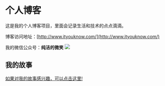 # 个人博客

这是我的个人博客项目，里面会记录生活和技术的点点滴滴。

博客访问地址：[http://www.ityouknow.com/](http://www.ityouknow.com/)

我的微信公众号：**纯洁的微笑** ![](http://favorites.ren/assets/images/keeppuresmile_430.jpg)


## 我的故事


[如果对我的故事感兴趣，可以点击这里!](http://mp.weixin.qq.com/mp/homepage?__biz=MzI4NDY5Mjc1Mg==&hid=10&sn=03d9983545ca490e0d9528bcc830d496&scene=18#wechat_redirect)
